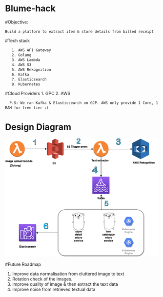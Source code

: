 # Blume-hack

#Objective: 

    Build a platform to extract item & store details from billed receipt
    
 #Tech stack
 
       1. AWS API Gateway
       2. Golang
       3. AWS Lambda
       4. AWS S3
       5. AWS Rekognition
       6. Kafka
       7. Elasticsearch
       8. Kubernetes
    
    
 #Cloud Providers
       1. GPC
       2. AWS   
       
      P.S: We ran Kafka & Elasticsearch on GCP. AWS only provide 1 Core, 1 RAM for free tier :(
  
 # Design Diagram
 
 ![Alt text](design.png?raw=true "Title") 
 
 #Future Roadmap
 
 1. Improve data normalisation from cluttered image to text
 2. Rotation check of the images.
 3. Improve quality of image & then extract the text  data
 4. Improve noise from retrieved textual data
 
